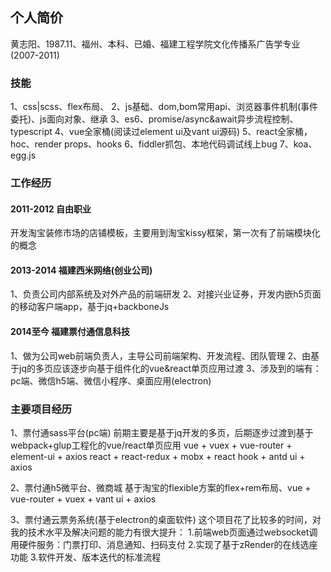 ## 个人简价

黄志阳、1987.11、福州、本科、已婚、福建工程学院文化传播系广告学专业(2007-2011)


### 技能

1、css|scss、flex布局、
2、js基础、dom,bom常用api、浏览器事件机制(事件委托)、js面向对象、继承 
3、es6、promise/async&await异步流程控制、typescript 
4、vue全家桶(阅读过element ui及vant ui源码) 
5、react全家桶，hoc、render props、hooks 
6、fiddler抓包、本地代码调试线上bug 
7、koa、egg.js 

### 工作经历

#### 2011-2012  自由职业
开发淘宝装修市场的店铺模板，主要用到淘宝kissy框架，第一次有了前端模块化的概念

#### 2013-2014  福建西米网络(创业公司)
1、负责公司内部系统及对外产品的前端研发 
2、对接兴业证券，开发内嵌h5页面的移动客户端app，基于jq+backboneJs 

#### 2014至今   福建票付通信息科技
1、做为公司web前端负责人，主导公司前端架构、开发流程、团队管理 
2、由基于jq的多页应该逐步向基于组件化的vue&react单页应用过渡 
3、涉及到的端有：pc端、微信h5端、微信小程序、桌面应用(electron) 


### 主要项目经历

1、票付通sass平台(pc端) 
前期主要是基于jq开发的多页，后期逐步过渡到基于webpack+glup工程化的vue/react单页应用 
vue + vuex + vue-router + element-ui + axios 
react + react-redux + mobx + react hook + antd ui + axios 

2、票付通h5微平台、微商城 
基于淘宝的flexible方案的flex+rem布局、vue + vue-router + vuex + vant ui + axios 

3、票付通云票务系统(基于electron的桌面软件) 
这个项目花了比较多的时间，对我的技术水平及解决问题的能力有很大提升： 
1.前端web页面通过websocket调用硬件服务：门票打印、消息通知、扫码支付 
2.实现了基于zRender的在线选座功能 
3.软件开发、版本迭代的标准流程 



